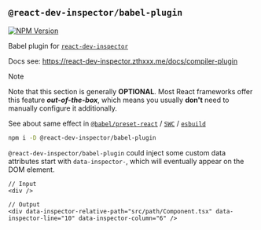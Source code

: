 ## `@react-dev-inspector/babel-plugin`

<a href="https://www.npmjs.com/package/@react-dev-inspector/babel-plugin" target="_blank" rel="noopener noreferrer"><img src="https://badgen.net/npm/v/@react-dev-inspector/babel-plugin" alt="NPM Version" /></a>

Babel plugin for [`react-dev-inspector`](https://www.npmjs.com/package/react-dev-inspector)

Docs see: https://react-dev-inspector.zthxxx.me/docs/compiler-plugin

> [!NOTE]
> Note that this section is generally **OPTIONAL**.
> Most React frameworks offer this feature **_out-of-the-box_**,
> which means you usually **don't** need to manually configure it additionally.
>
> See about same effect in [`@babel/preset-react`](https://react-dev-inspector.zthxxx.me/docs/compiler-plugin#babelpreset-react) / [`SWC`](https://react-dev-inspector.zthxxx.me/docs/compiler-plugin#swc) / [`esbuild`](https://react-dev-inspector.zthxxx.me/docs/compiler-plugin#esbuild)


```bash
npm i -D @react-dev-inspector/babel-plugin
```

`@react-dev-inspector/babel-plugin` could inject some custom data attributes start with `data-inspector-`,
which will eventually appear on the DOM element.


```tsx
// Input
<div />

// Output
<div data-inspector-relative-path="src/path/Component.tsx" data-inspector-line="10" data-inspector-column="6" />
```

